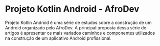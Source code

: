 # Projeto Kotlin Android - AfroDev 
Projeto Kotlin Android é uma série de estudos sobre a construção de um Android organizado pelo AfroDev.
A principal proposta dessa série de artigos é apresentar os mais variados caminhos e 
componentes utilizados na construção de um aplicativo Android profissional.
